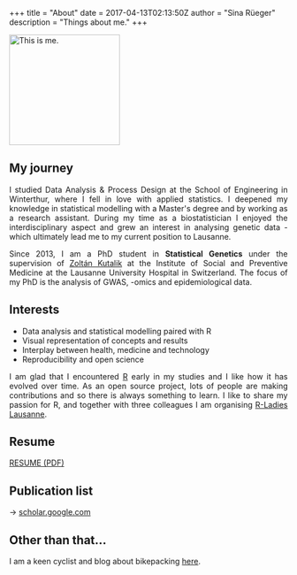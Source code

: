 +++
title = "About"
date = 2017-04-13T02:13:50Z
author = "Sina R&uuml;eger"
description = "Things about me."
+++

<img src="/img/portrait.jpg" alt="This is me." align="middle" style="width: 200px;"/>

## My journey
<p align="justify">I studied Data Analysis & Process Design at the School of Engineering in Winterthur, where I fell in love with applied statistics. I deepened my knowledge in statistical modelling with a Master's degree and by working as a research assistant. During my time as a biostatistician I enjoyed the interdisciplinary aspect and grew an interest in analysing genetic data - which ultimately lead me to my current position to Lausanne.</p>

<p align="justify">Since 2013, I am a PhD student in <b>Statistical Genetics</b> under the supervision of <a href="https://wp.unil.ch/sgg/">Zolt&#225;n Kutalik</a> at the Institute of Social and Preventive Medicine at the Lausanne University Hospital in Switzerland. The focus of my PhD is the analysis of GWAS, -omics and epidemiological data.</p>


## Interests

- Data analysis and statistical modelling paired with R
- Visual representation of concepts and results
- Interplay between health, medicine and technology
- Reproducibility and open science

<p align="justify">I am glad that I encountered <a href="https://en.wikipedia.org/wiki/R_(programming_language)">R</a> early in my studies and I like how it has evolved over time. As an open source project, lots of people are making contributions and so there is always something to learn. I like to share my passion for R, and together with three colleagues I am organising <a href="https://www.meetup.com/rladies-lausanne/">R-Ladies Lausanne</a>.</p>




## Resume 

[RESUME (PDF)](/files/resume_sinarueeger.pdf)

## Publication list

&rightarrow; [scholar.google.com](https://scholar.google.com/citations?view_op=list_works&hl=de&authuser=1&user=OD9gCh4AAAAJ)

## Other than that... 

I am a keen cyclist and blog about bikepacking [here](https://medium.com/@sinarueeger/).
